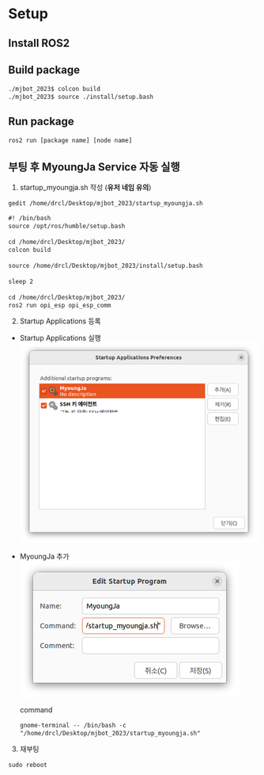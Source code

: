 # Setup

## Install ROS2

## Build package

```
./mjbot_2023$ colcon build
./mjbot_2023$ source ./install/setup.bash
```

## Run package

```
ros2 run [package name] [node name]
```

## 부팅 후 MyoungJa Service 자동 실행

1. startup_myoungja.sh 작성 (**유저 네임 유의**)
```
gedit /home/drcl/Desktop/mjbot_2023/startup_myoungja.sh
```
```
#! /bin/bash
source /opt/ros/humble/setup.bash

cd /home/drcl/Desktop/mjbot_2023/
colcon build

source /home/drcl/Desktop/mjbot_2023/install/setup.bash

sleep 2

cd /home/drcl/Desktop/mjbot_2023/
ros2 run opi_esp opi_esp_comm
```

2. Startup Applications 등록

- Startup Applications 실행  
    ![img](./startup_applications.png)   

- MyoungJa 추가  
    ![img](./add_applications.png)  
  
    command
    ```
    gnome-terminal -- /bin/bash -c "/home/drcl/Desktop/mjbot_2023/startup_myoungja.sh"
    ```

3. 재부팅
```
sudo reboot
```
